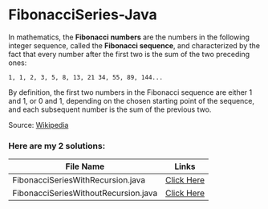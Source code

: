 # FibonacciSeries-Java


In mathematics, the **Fibonacci numbers** are the numbers in the following integer sequence, called the **Fibonacci sequence**, and characterized by the fact that every number after the first two is the sum of the two preceding ones:

    1, 1, 2, 3, 5, 8, 13, 21 34, 55, 89, 144...
    
By definition, the first two numbers in the Fibonacci sequence are either 1 and 1, or 0 and 1, depending on the chosen starting point of the sequence, and each subsequent number is the sum of the previous two.

Source: [Wikipedia](https://en.wikipedia.org/wiki/Fibonacci_number)

### Here are my 2 solutions:

| File Name | Links |
|---|---|
| FibonacciSeriesWithRecursion.java | [Click Here](https://github.com/itshally/FibonacciSeries-Java/blob/master/src/FibonacciSeriesWithRecursion.java) |
| FibonacciSeriesWithoutRecursion.java | [Click Here](https://github.com/itshally/FibonacciSeries-Java/blob/master/src/FibonacciSeriesWithoutRecursion.java) |
